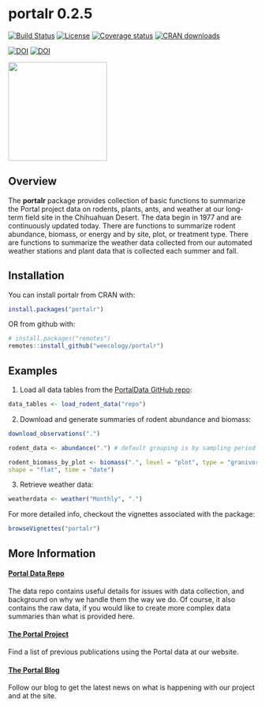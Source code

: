 
<!-- README.md is generated from README.Rmd. Please edit that file -->

# portalr 0.2.5

[![Build
Status](https://travis-ci.org/weecology/portalr.svg?branch=master)](https://travis-ci.org/weecology/portalr)
[![License](https://img.shields.io/badge/license-MIT-blue.svg)](https://raw.githubusercontent.com/weecology/portalr/master/LICENSE)
[![Coverage
status](https://codecov.io/gh/weecology/portalr/branch/master/graph/badge.svg)](https://codecov.io/github/weecology/portalr?branch=master)
[![CRAN
downloads](https://cranlogs.r-pkg.org/badges/grand-total/portalr)](https://cran.rstudio.com/web/packages/portalr/index.html)

[![DOI](https://zenodo.org/badge/DOI/10.5281/zenodo.1429290.svg)](https://doi.org/10.5281/zenodo.1429290)
[![DOI](http://joss.theoj.org/papers/10.21105/joss.01098/status.svg)](https://doi.org/10.21105/joss.01098)

<img src="man/figures/portalr.png" width="200px">

## Overview

The **portalr** package provides collection of basic functions to
summarize the Portal project data on rodents, plants, ants, and weather
at our long-term field site in the Chihuahuan Desert. The data begin in
1977 and are continuously updated today. There are functions to
summarize rodent abundance, biomass, or energy and by site, plot, or
treatment type. There are functions to summarize the weather data
collected from our automated weather stations and plant data that is
collected each summer and fall.

## Installation

You can install portalr from CRAN with:

``` r
install.packages("portalr")
```

OR from github with:

``` r
# install.packages("remotes")
remotes::install_github("weecology/portalr")
```

## Examples

1.  Load all data tables from the [PortalData GitHub
    repo](https://github.com/weecology/portalData):

<!-- end list -->

``` r
data_tables <- load_rodent_data("repo")
```

2.  Download and generate summaries of rodent abundance and biomass:

<!-- end list -->

``` r
download_observations(".")

rodent_data <- abundance(".") # default grouping is by sampling period

rodent_biomass_by_plot <- biomass(".", level = "plot", type = "granivores", 
shape = "flat", time = "date")
```

3.  Retrieve weather data:

<!-- end list -->

``` r
weatherdata <- weather("Monthly", ".")
```

For more detailed info, checkout the vignettes associated with the
package:

``` r
browseVignettes("portalr")
```

## More Information

#### [Portal Data Repo](https://github.com/weecology/PortalData)

The data repo contains useful details for issues with data collection,
and background on why we handle them the way we do. Of course, it also
contains the raw data, if you would like to create more complex data
summaries than what is provided here.

#### [The Portal Project](https://portal.weecology.org/)

Find a list of previous publications using the Portal data at our
website.

#### [The Portal Blog](https://portalproject.wordpress.com/)

Follow our blog to get the latest news on what is happening with our
project and at the site.
